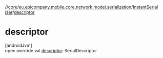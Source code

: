 //[core](../../../index.md)/[eu.epicompany.mobile.core.network.model.serialization](../index.md)/[InstantSerializer](index.md)/[descriptor](descriptor.md)

# descriptor

[androidJvm]\
open override val [descriptor](descriptor.md): SerialDescriptor
